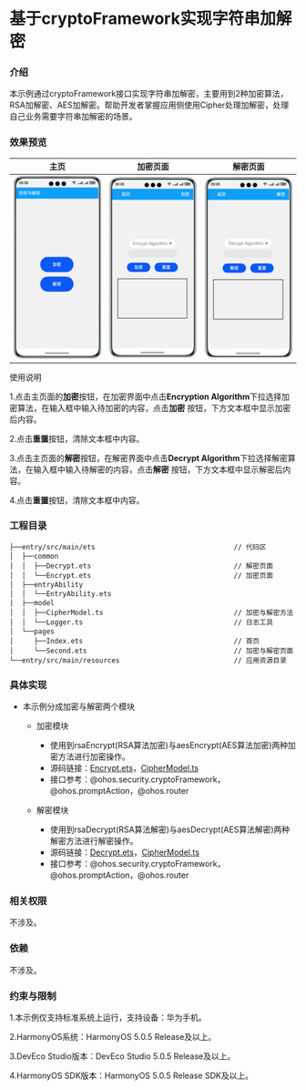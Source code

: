 # 基于cryptoFramework实现字符串加解密

### 介绍

本示例通过cryptoFramework接口实现字符串加解密，主要用到2种加密算法，RSA加解密、AES加解密。帮助开发者掌握应用侧使用Cipher处理加解密，处理自己业务需要字符串加解密的场景。

### 效果预览

| 主页                                | 加密页面                                | 解密页面                                |
|-----------------------------------|-------------------------------------|-------------------------------------|
| ![](screenshots/device/index.png) | ![](screenshots/device/encrypt.png) | ![](screenshots/device/decrypt.png) |

使用说明

1.点击主页面的**加密**按钮，在加密界面中点击**Encryption Algorithm**下拉选择加密算法，在输入框中输入待加密的内容，点击**加密**
按钮，下方文本框中显示加密后内容。

2.点击**重置**按钮，清除文本框中内容。

3.点击主页面的**解密**按钮，在解密界面中点击**Decrypt Algorithm**下拉选择解密算法，在输入框中输入待解密的内容，点击**解密**
按钮，下方文本框中显示解密后内容。

4.点击**重置**按钮，清除文本框中内容。

### 工程目录
```
├──entry/src/main/ets                                  // 代码区
│  ├──common
│  │  ├──Decrypt.ets                                   // 解密页面
│  │  └──Encrypt.ets                                   // 加密页面
│  ├──entryAbility            
│  │  └──EntryAbility.ets            
│  ├──model            
│  │  ├──CipherModel.ts                                // 加密与解密方法
│  │  └──Logger.ts                                     // 日志工具
│  └──pages            
│     ├──Index.ets                                     // 首页
│     └──Second.ets                                    // 加密与解密页面
└──entry/src/main/resources                            // 应用资源目录
```

### 具体实现

* 本示例分成加密与解密两个模块
  * 加密模块
    * 使用到rsaEncrypt(RSA算法加密)与aesEncrypt(AES算法加密)两种加密方法进行加密操作。
    * 源码链接：[Encrypt.ets](entry/src/main/ets/common/Encrypt.ets)，[CipherModel.ts](entry/src/main/ets/model/CipherModel.ts)
    * 接口参考：@ohos.security.cryptoFramework，@ohos.promptAction，@ohos.router

  * 解密模块
    * 使用到rsaDecrypt(RSA算法解密)与aesDecrypt(AES算法解密)两种解密方法进行解密操作。
    * 源码链接：[Decrypt.ets](entry/src/main/ets/common/Decrypt.ets)，[CipherModel.ts](entry/src/main/ets/model/CipherModel.ts)
    * 接口参考：@ohos.security.cryptoFramework，@ohos.promptAction，@ohos.router
  
### 相关权限

不涉及。

### 依赖

不涉及。

### 约束与限制

1.本示例仅支持标准系统上运行，支持设备：华为手机。

2.HarmonyOS系统：HarmonyOS 5.0.5 Release及以上。

3.DevEco Studio版本：DevEco Studio 5.0.5 Release及以上。

4.HarmonyOS SDK版本：HarmonyOS 5.0.5 Release SDK及以上。